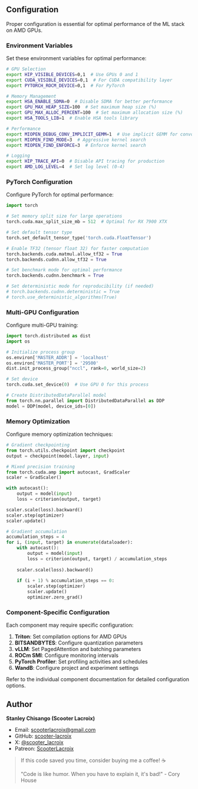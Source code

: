 ## Configuration

Proper configuration is essential for optimal performance of the ML stack on AMD GPUs.

### Environment Variables

Set these environment variables for optimal performance:

```bash
# GPU Selection
export HIP_VISIBLE_DEVICES=0,1  # Use GPUs 0 and 1
export CUDA_VISIBLE_DEVICES=0,1  # For CUDA compatibility layer
export PYTORCH_ROCM_DEVICE=0,1  # For PyTorch

# Memory Management
export HSA_ENABLE_SDMA=0  # Disable SDMA for better performance
export GPU_MAX_HEAP_SIZE=100  # Set maximum heap size (%)
export GPU_MAX_ALLOC_PERCENT=100  # Set maximum allocation size (%)
export HSA_TOOLS_LIB=1  # Enable HSA tools library

# Performance
export MIOPEN_DEBUG_CONV_IMPLICIT_GEMM=1  # Use implicit GEMM for convolutions
export MIOPEN_FIND_MODE=3  # Aggressive kernel search
export MIOPEN_FIND_ENFORCE=3  # Enforce kernel search

# Logging
export HIP_TRACE_API=0  # Disable API tracing for production
export AMD_LOG_LEVEL=4  # Set log level (0-4)
```

### PyTorch Configuration

Configure PyTorch for optimal performance:

```python
import torch

# Set memory split size for large operations
torch.cuda.max_split_size_mb = 512  # Optimal for RX 7900 XTX

# Set default tensor type
torch.set_default_tensor_type('torch.cuda.FloatTensor')

# Enable TF32 (tensor float 32) for faster computation
torch.backends.cuda.matmul.allow_tf32 = True
torch.backends.cudnn.allow_tf32 = True

# Set benchmark mode for optimal performance
torch.backends.cudnn.benchmark = True

# Set deterministic mode for reproducibility (if needed)
# torch.backends.cudnn.deterministic = True
# torch.use_deterministic_algorithms(True)
```

### Multi-GPU Configuration

Configure multi-GPU training:

```python
import torch.distributed as dist
import os

# Initialize process group
os.environ['MASTER_ADDR'] = 'localhost'
os.environ['MASTER_PORT'] = '29500'
dist.init_process_group("nccl", rank=0, world_size=2)

# Set device
torch.cuda.set_device(0)  # Use GPU 0 for this process

# Create DistributedDataParallel model
from torch.nn.parallel import DistributedDataParallel as DDP
model = DDP(model, device_ids=[0])
```

### Memory Optimization

Configure memory optimization techniques:

```python
# Gradient checkpointing
from torch.utils.checkpoint import checkpoint
output = checkpoint(model.layer, input)

# Mixed precision training
from torch.cuda.amp import autocast, GradScaler
scaler = GradScaler()

with autocast():
    output = model(input)
    loss = criterion(output, target)

scaler.scale(loss).backward()
scaler.step(optimizer)
scaler.update()

# Gradient accumulation
accumulation_steps = 4
for i, (input, target) in enumerate(dataloader):
    with autocast():
        output = model(input)
        loss = criterion(output, target) / accumulation_steps
    
    scaler.scale(loss).backward()
    
    if (i + 1) % accumulation_steps == 0:
        scaler.step(optimizer)
        scaler.update()
        optimizer.zero_grad()
```

### Component-Specific Configuration

Each component may require specific configuration:

1. **Triton**: Set compilation options for AMD GPUs
2. **BITSANDBYTES**: Configure quantization parameters
3. **vLLM**: Set PagedAttention and batching parameters
4. **ROCm SMI**: Configure monitoring intervals
5. **PyTorch Profiler**: Set profiling activities and schedules
6. **WandB**: Configure project and experiment settings

Refer to the individual component documentation for detailed configuration options.


## Author

**Stanley Chisango (Scooter Lacroix)**

- Email: scooterlacroix@gmail.com
- GitHub: [scooter-lacroix](https://github.com/scooter-lacroix)
- X: [@scooter_lacroix](https://x.com/scooter_lacroix)
- Patreon: [ScooterLacroix](https://patreon.com/ScooterLacroix)

> If this code saved you time, consider buying me a coffee! ☕
> 
> "Code is like humor. When you have to explain it, it's bad!" - Cory House

